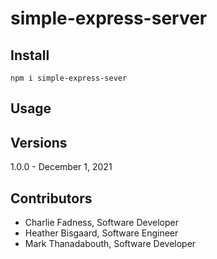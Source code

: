 # simple-express-server

## Install

```
npm i simple-express-sever
```

## Usage

## Versions

1.0.0 - December 1, 2021

## Contributors

- Charlie Fadness, Software Developer
- Heather Bisgaard, Software Engineer
- Mark Thanadabouth, Software Developer
